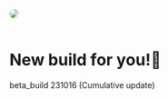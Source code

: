 <image src="assets/beta_build231016.png" style="border-radius: 12px;" />
<br />
<br />
<h1>New build for you!🎉</h1> 
beta_build 231016 (Cumulative update)

<br />



